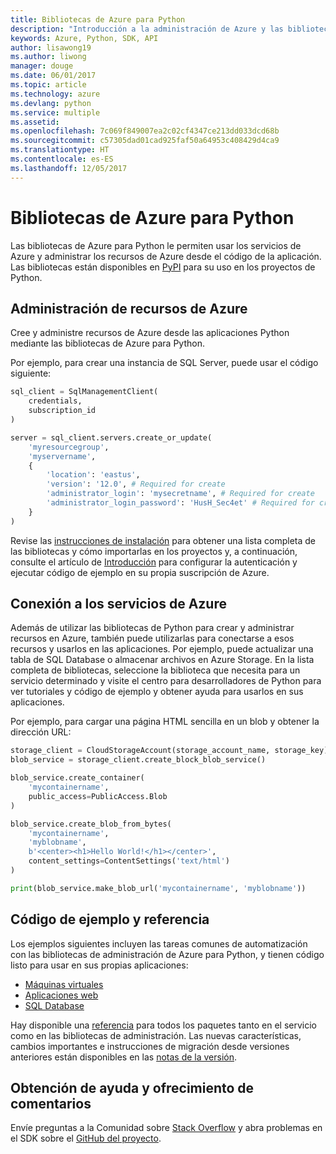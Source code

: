 ```yaml
---
title: Bibliotecas de Azure para Python
description: "Introducción a la administración de Azure y las bibliotecas de servicios para Python"
keywords: Azure, Python, SDK, API
author: lisawong19
ms.author: liwong
manager: douge
ms.date: 06/01/2017
ms.topic: article
ms.technology: azure
ms.devlang: python
ms.service: multiple
ms.assetid: 
ms.openlocfilehash: 7c069f849007ea2c02cf4347ce213dd033dcd68b
ms.sourcegitcommit: c57305dad01cad925faf50a64953c408429d4ca9
ms.translationtype: HT
ms.contentlocale: es-ES
ms.lasthandoff: 12/05/2017
---
```

# <a name="azure-libraries-for-python"></a>Bibliotecas de Azure para Python

Las bibliotecas de Azure para Python le permiten usar los servicios de Azure y administrar los recursos de Azure desde el código de la aplicación. Las bibliotecas están disponibles en [PyPI](python-sdk-azure-install.md) para su uso en los proyectos de Python.

## <a name="manage-azure-resources"></a>Administración de recursos de Azure

Cree y administre recursos de Azure desde las aplicaciones Python mediante las bibliotecas de Azure para Python.

Por ejemplo, para crear una instancia de SQL Server, puede usar el código siguiente:

```python
sql_client = SqlManagementClient(
    credentials,
    subscription_id
)

server = sql_client.servers.create_or_update(
    'myresourcegroup',
    'myservername',
    {
        'location': 'eastus',
        'version': '12.0', # Required for create
        'administrator_login': 'mysecretname', # Required for create
        'administrator_login_password': 'HusH_Sec4et' # Required for create
    }
)
```

Revise las [instrucciones de instalación](python-sdk-azure-install.md) para obtener una lista completa de las bibliotecas y cómo importarlas en los proyectos y, a continuación, consulte el artículo de [Introducción](python-sdk-azure-get-started.yml) para configurar la autenticación y ejecutar código de ejemplo en su propia suscripción de Azure.

## <a name="connect-to-azure-services"></a>Conexión a los servicios de Azure

Además de utilizar las bibliotecas de Python para crear y administrar recursos en Azure, también puede utilizarlas para conectarse a esos recursos y usarlos en las aplicaciones. Por ejemplo, puede actualizar una tabla de SQL Database o almacenar archivos en Azure Storage. En la lista completa de bibliotecas, seleccione la biblioteca que necesita para un servicio determinado y visite el centro para desarrolladores de Python para ver tutoriales y código de ejemplo y obtener ayuda para usarlos en sus aplicaciones.

Por ejemplo, para cargar una página HTML sencilla en un blob y obtener la dirección URL:

```python
storage_client = CloudStorageAccount(storage_account_name, storage_key)
blob_service = storage_client.create_block_blob_service()

blob_service.create_container(
    'mycontainername',
    public_access=PublicAccess.Blob
)

blob_service.create_blob_from_bytes(
    'mycontainername',
    'myblobname',
    b'<center><h1>Hello World!</h1></center>',
    content_settings=ContentSettings('text/html')
)

print(blob_service.make_blob_url('mycontainername', 'myblobname'))
```

## <a name="sample-code-and-reference"></a>Código de ejemplo y referencia
Los ejemplos siguientes incluyen las tareas comunes de automatización con las bibliotecas de administración de Azure para Python, y tienen código listo para usar en sus propias aplicaciones:
- [Máquinas virtuales](python-sdk-azure-virtual-machine-samples.md)
- [Aplicaciones web](python-sdk-azure-web-apps-samples.md)
- [SQL Database](python-sdk-azure-sql-database-samples.md)

Hay disponible una [referencia](/python/api/overview/azure) para todos los paquetes tanto en el servicio como en las bibliotecas de administración. Las nuevas características, cambios importantes e instrucciones de migración desde versiones anteriores están disponibles en las [notas de la versión](python-sdk-azure-release-notes.md). 

## <a name="get-help-and-give-feedback"></a>Obtención de ayuda y ofrecimiento de comentarios

Envíe preguntas a la Comunidad sobre [Stack Overflow](http://stackoverflow.com/questions/tagged/azure-sdk-python) y abra problemas en el SDK sobre el [GitHub del proyecto](https://github.com/Azure/azure-sdk-for-python).
